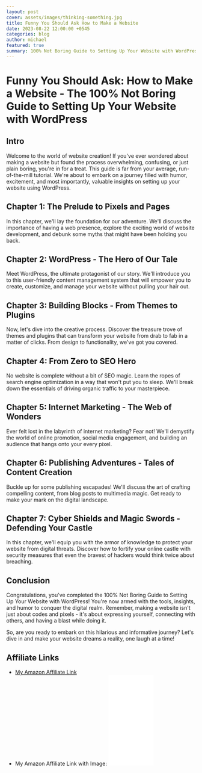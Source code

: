 ```yaml
---
layout: post
cover: assets/images/thinking-something.jpg
title: Funny You Should Ask How to Make a Website
date: 2023-08-22 12:00:00 +0545
categories: blog
author: michael
featured: true
summary: 100% Not Boring Guide to Setting Up Your Website with WordPress
---
```


# Funny You Should Ask: How to Make a Website - The 100% Not Boring Guide to Setting Up Your Website with WordPress

## Intro

Welcome to the world of website creation! If you've ever wondered about making a website but found the process overwhelming, confusing, or just plain boring, you're in for a treat. This guide is far from your average, run-of-the-mill tutorial. We're about to embark on a journey filled with humor, excitement, and most importantly, valuable insights on setting up your website using WordPress.

## Chapter 1: The Prelude to Pixels and Pages

In this chapter, we'll lay the foundation for our adventure. We'll discuss the importance of having a web presence, explore the exciting world of website development, and debunk some myths that might have been holding you back.

## Chapter 2: WordPress - The Hero of Our Tale

Meet WordPress, the ultimate protagonist of our story. We'll introduce you to this user-friendly content management system that will empower you to create, customize, and manage your website without pulling your hair out.

## Chapter 3: Building Blocks - From Themes to Plugins

Now, let's dive into the creative process. Discover the treasure trove of themes and plugins that can transform your website from drab to fab in a matter of clicks. From design to functionality, we've got you covered.

## Chapter 4: From Zero to SEO Hero

No website is complete without a bit of SEO magic. Learn the ropes of search engine optimization in a way that won't put you to sleep. We'll break down the essentials of driving organic traffic to your masterpiece.

## Chapter 5: Internet Marketing - The Web of Wonders

Ever felt lost in the labyrinth of internet marketing? Fear not! We'll demystify the world of online promotion, social media engagement, and building an audience that hangs onto your every pixel.

## Chapter 6: Publishing Adventures - Tales of Content Creation

Buckle up for some publishing escapades! We'll discuss the art of crafting compelling content, from blog posts to multimedia magic. Get ready to make your mark on the digital landscape.

## Chapter 7: Cyber Shields and Magic Swords - Defending Your Castle

In this chapter, we'll equip you with the armor of knowledge to protect your website from digital threats. Discover how to fortify your online castle with security measures that even the bravest of hackers would think twice about breaching.

## Conclusion

Congratulations, you've completed the 100% Not Boring Guide to Setting Up Your Website with WordPress! You're now armed with the tools, insights, and humor to conquer the digital realm. Remember, making a website isn't just about codes and pixels - it's about expressing yourself, connecting with others, and having a blast while doing it.

So, are you ready to embark on this hilarious and informative journey? Let's dive in and make your website dreams a reality, one laugh at a time!

## Affiliate Links

- [My Amazon Affiliate Link](https://amzn.to/3QK9wZ2)
- My Amazon Affiliate Link with Image:
  <iframe sandbox="allow-popups allow-scripts allow-modals allow-forms allow-same-origin" style="width:120px;height:240px;" marginwidth="0" marginheight="0" scrolling="no" frameborder="0" src="//ws-na.amazon-adsystem.com/widgets/q?ServiceVersion=20070822&OneJS=1&Operation=GetAdHtml&MarketPlace=US&source=ss&ref=as_ss_li_til&ad_type=product_link&tracking_id=godesignbuild-20&language=en_US&marketplace=amazon&region=US&placement=B094VLZSYX&asins=B094VLZSYX&linkId=26bbd0e2a6d1863cf7e516401307af62&show_border=true&link_opens_in_new_window=true"></iframe>
